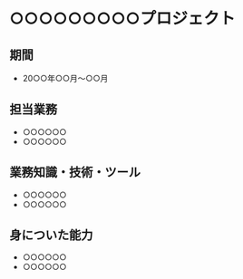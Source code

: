 # ○○○○○○○○○プロジェクト

## 期間

* 20○○年○○月〜○○月

## 担当業務

* ○○○○○○
* ○○○○○○

## 業務知識・技術・ツール

* ○○○○○○
* ○○○○○○

## 身についた能力

* ○○○○○○
* ○○○○○○